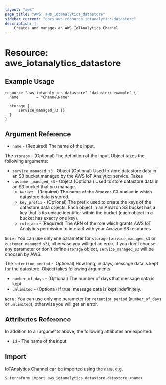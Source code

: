 ```yaml
---
layout: "aws"
page_title: "AWS: aws_iotanalytics_datastore"
sidebar_current: "docs-aws-resource-iotanalytics-datastore"
description: |-
    Creates and manages an AWS IoTAnalytics Channel
---
```


# Resource: aws_iotanalytics_datastore

## Example Usage

```hcl
resource "aws_iotanalytics_datastore" "datastore_example" {
  name        = "ChannelName"

  storage {
      service_managed_s3 {}
  }
}
```

## Argument Reference

* `name` - (Required) The name of the input.

The `storage` - (Optional) The definition of the input. Object takes the following arguments:

* `service_managed_s3` - Object (Optional) Used to store datastore data in an S3 bucket managed by the AWS IoT Analytics service. Takes
* `customer_managed_s3` - Object (Optional) Used to store datastore data in an S3 bucket that you manage.
    * `bucket` - (Required) The name of the Amazon S3 bucket in which datastore data is stored.
    * `key_prefix` - (Optional) The prefix used to create the keys of the datastore data objects. Each object in an Amazon S3 bucket has a key that is its unique identifier within the bucket (each object in a bucket has exactly one key).
    * `role_arn` - (Required) The ARN of the role which grants AWS IoT Analytics permission to interact with your Amazon S3 resources

`Note:` You can use only one parameter for `storage` (`service_managed_s3` or `customer_managed_s3`), otherwise you will get an error.
If you don't choose any parameter or don't define `storage` object, `service_managed_s3` will be choosen by AWS.

The `retention_period` - (Optional) How long, in days, message data is kept for the datastore. Object takes following arguments.

* `number_of_days` - (Optional) The number of days that message data is kept.
* `unlimited` - (Optional) If true, message data is kept indefinitely.

`Note:` You can use only one parameter for `retention_period` (`number_of_days` or `unlimited`), otherwise you will get an error.


## Attributes Reference

In addition to all arguments above, the following attributes are exported:

* `id` - The name of the input

## Import

IoTAnalytics Channel can be imported using the `name`, e.g.

```
$ terraform import aws_iotanalytics_datastore.datastore <name>
```
